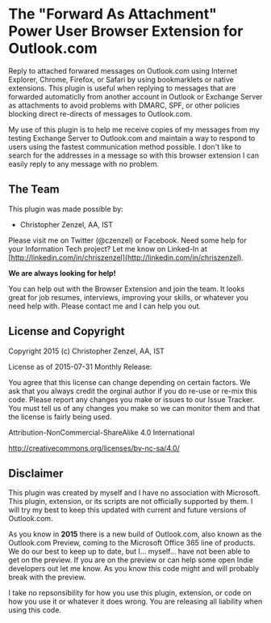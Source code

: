 # The "Forward As Attachment" Power User Browser Extension for Outlook.com

Reply to attached forwared messages on Outlook.com using Internet Explorer, Chrome, Firefox, or Safari by using bookmarklets or native extensions. This plugin is useful when replying to messages that are forwarded automaticlly from another account in Outlook or Exchange Server as attachments to avoid problems with DMARC, SPF, or other policies blocking direct re-directs of messages to Outlook.com.

My use of this plugin is to help me receive copies of my messages from my testing Exchange Server to Outlook.com and maintain a way to respond to users using the fastest communication method possible. I don't like to search for the addresses in a message so with this browser extension I can easily reply to any message with no problem.

## The Team

This plugin was made possible by:

* Christopher Zenzel, AA, IST

Please visit me on Twitter (@czenzel) or Facebook. Need some help for your Information Tech project? Let me know on Linked-In at [http://linkedin.com/in/chriszenzel](http://linkedin.com/in/chriszenzel).

**We are always looking for help!**

You can help out with the Browser Extension and join the team. It looks great for job resumes, interviews, improving your skills, or whatever you need help with. Please contact me and I can help you out.

## License and Copyright

Copyright 2015 (c) Christopher Zenzel, AA, IST

License as of 2015-07-31 Monthly Release:

You agree that this license can change depending on certain factors. We ask that you always credit the orginal author if you do re-use or re-mix this code. Please report any changes you make or issues to our Issue Tracker. You must tell us of any changes you make so we can monitor them and that the license is fairly being used.

Attribution-NonCommercial-ShareAlike 4.0 International

http://creativecommons.org/licenses/by-nc-sa/4.0/

## Disclaimer

This plugin was created by myself and I have no association with Microsoft. This plugin, extension, or its scripts are not officially supported by them. I will try my best to keep this updated with current and future versions of Outlook.com.

As you know in **2015** there is a new build of Outlook.com, also known as the Outlook.com Preview, coming to the Microsoft Office 365 line of products. We do our best to keep up to date, but I... myself... have not been able to get on the preview. If you are on the preview or can help some open Indie developers out let me know. As you know this code might and will probably break with the preview.

I take no repsonsibility for how you use this plugin, extension, or code on how you use it or whatever it does wrong. You are releasing all liability when using this code.
